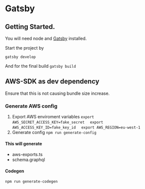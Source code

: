 # Gatsby

## Getting Started.

You will need node and [Gatsby](https://www.gatsbyjs.org/tutorial/part-zero/) installed.

Start the project by

```gatsby develop```

And for the final build
```gatsby build```

## AWS-SDK as dev dependency
Ensure that this is not causing bundle size increase.

### Generate AWS config 
1. Export AWS enviroment variables
```export AWS_SECRET_ACCESS_KEY=fake_secret  ```
```export AWS_ACCESS_KEY_ID=fake_key_id  ```
```export AWS_REGION=eu-west-1 ```
2. Generate config
```npm run generate-config```

#### This will generate
- aws-exports.ts 
- schema.graphql

#### Codegen
```npm run generate-codegen```

